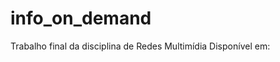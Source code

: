 # info_on_demand
Trabalho final da disciplina de Redes Multimídia
Disponível em: [](https://info-on-demand.herokuapp.com/)
